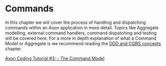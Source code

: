 # Commands

In this chapter we will cover the process of handling and dispatching commands within an Axon application in more detail. Topics like Aggregate modelling, external command handlers, command dispatching and testing will be covered here. For a more in depth explanation of what a Command Model or Aggregate is we recommend reading the [DDD and CQRS concepts](../../architecture-overview/ddd-cqrs-concepts.md) chapter.

[Axon Coding Tutorial \#3: - The Command Model](https://youtu.be/7oy4w5THFEU)

